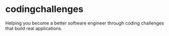 # codingchallenges
Helping you become a better software engineer through coding challenges that build real applications.
